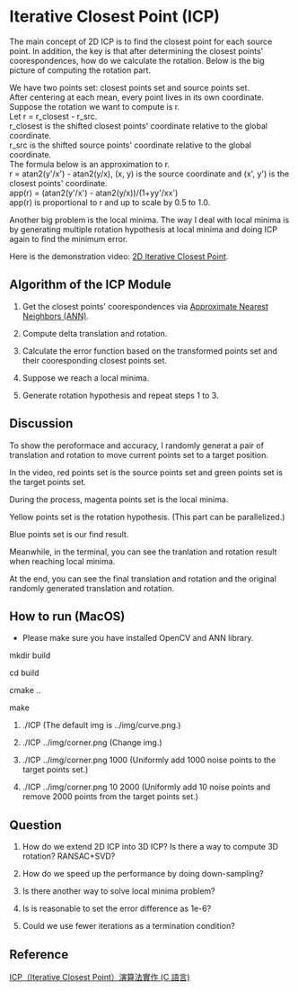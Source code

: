 # Iterative Closest Point (ICP)

The main concept of 2D ICP is to find the closest point for each source point. In addition, the key is that after determining the closest points' coorespondences, how do we calculate the rotation. Below is the big picture of computing the rotation part.

We have two points set: closest points set and source points set.<br>
After centering at each mean, every point lives in its own coordinate.<br>
Suppose the rotation we want to compute is r.<br>
Let r = r_closest - r_src.<br>
r_closest is the shifted closest points' coordinate relative to the global coordinate.<br>
r_src is the shifted source points' coordinate relative to the global coordinate.<br>
The formula below is an approximation to r.<br>
r = atan2(y'/x') - atan2(y/x), (x, y) is the source coordinate and (x', y') is the closest points' coordinate.<br>
app(r) = (atan2(y'/x') - atan2(y/x))/(1+yy'/xx')<br>
app(r) is proportional to r and up to scale by 0.5 to 1.0.<br>

Another big problem is the local minima. The way I deal with local minima is by generating multiple rotation hypothesis at local minima and doing ICP again to find the minimum error.

Here is the demonstration video: [2D Iterative Closest Point](https://youtu.be/m64E47uvPYc).

## Algorithm of the ICP Module

1. Get the closest points' coorespondences via [Approximate Nearest Neighbors (ANN)](https://www.cs.umd.edu/~mount/ANN/).

2. Compute delta translation and rotation.

3. Calculate the error function based on the transformed points set and their cooresponding closest points set.

4. Suppose we reach a local minima.

5. Generate rotation hypothesis and repeat steps 1 to 3.

## Discussion

To show the peroformace and accuracy, I randomly generat a pair of translation and rotation to move current points set to a target position.

In the video, red points set is the source points set and green points set is the target points set.

During the process, magenta points set is the local minima.

Yellow points set is the rotation hypothesis. (This part can be parallelized.)

Blue points set is our find result.

Meanwhile, in the terminal, you can see the tranlation and rotation result when reaching local minima.

At the end, you can see the final translation and rotation and the original randomly generated translation and rotation.

## How to run (MacOS)

* Please make sure you have installed OpenCV and ANN library.

mkdir build

cd build

cmake ..

make

1) ./ICP
(The default img is ../img/curve.png.)

2) ./ICP ../img/corner.png
(Change img.)

3) ./ICP ../img/corner.png 1000
(Uniformly add 1000 noise points to the target points set.)

4) ./ICP ../img/corner.png 10 2000
(Uniformly add 10 noise points and remove 2000 points from the target points set.)

## Question

1. How do we extend 2D ICP into 3D ICP? Is there a way to compute 3D rotation? RANSAC+SVD?

2. How do we speed up the performance by doing down-sampling?

3. Is there another way to solve local minima problem?

4. Is is reasonable to set the error difference as 1e-6?

5. Could we use fewer iterations as a termination condition?

## Reference

[ICP（Iterative Closest Point）演算法實作 (C 語言)](http://ivory-cavern.blogspot.com/2009/11/icp-iterative-closest-point-c.html)
